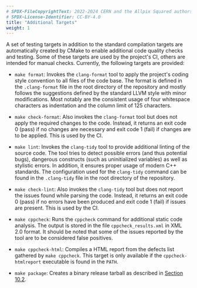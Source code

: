 ```yaml
---
# SPDX-FileCopyrightText: 2022-2024 CERN and the Allpix Squared authors
# SPDX-License-Identifier: CC-BY-4.0
title: "Additional Targets"
weight: 1
---
```


A set of testing targets in addition to the standard compilation targets are automatically created by CMake to enable
additional code quality checks and testing. Some of these targets are used by the project's CI, others are intended for
manual checks. Currently, the following targets are provided:

- `make format`:
  Invokes the `clang-format` tool to apply the project's coding style convention to all files of the code base. The format
  is defined in the `.clang-format` file in the root directory of the repository and mostly follows the suggestions defined
  by the standard LLVM style with minor modifications. Most notably are the consistent usage of four whitespace characters
  as indentation and the column limit of 125 characters.

- `make check-format`:
  Also invokes the `clang-format` tool but does not apply the required changes to the code. Instead, it returns an exit
  code 0 (pass) if no changes are necessary and exit code 1 (fail) if changes are to be applied. This is used by the CI.

- `make lint`:
  Invokes the `clang-tidy` tool to provide additional linting of the source code. The tool tries to detect possible errors
  (and thus potential bugs), dangerous constructs (such as uninitialized variables) as well as stylistic errors. In
  addition, it ensures proper usage of modern C++ standards. The configuration used for the `clang-tidy` command can be
  found in the `.clang-tidy` file in the root directory of the repository.

- `make check-lint`:
  Also invokes the `clang-tidy` tool but does not report the issues found while parsing the code. Instead, it returns an
  exit code 0 (pass) if no errors have been produced and exit code 1 (fail) if issues are present. This is used by the CI.

- `make cppcheck`:
  Runs the `cppcheck` command for additional static code analysis. The output is stored in the file `cppcheck_results.xml`
  in XML 2.0 format. It should be noted that some of the issues reported by the tool are to be considered false positives.

- `make cppcheck-html`:
  Compiles a HTML report from the defects list gathered by `make cppcheck`. This target is only available if the
  `cppcheck-htmlreport` executable is found in the `PATH`.

- `make package`:
  Creates a binary release tarball as described in [Section 10.2](./02_packaging.md).
